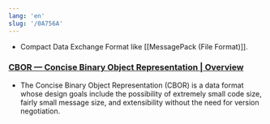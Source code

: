 ```yaml
---
lang: 'en'
slug: '/0A756A'
---
```


- Compact Data Exchange Format like [[MessagePack (File Format)]].

### [CBOR — Concise Binary Object Representation | Overview](https://cbor.io/)

- The Concise Binary Object Representation (CBOR) is a data format whose design goals include the possibility of extremely small code size, fairly small message size, and extensibility without the need for version negotiation.
